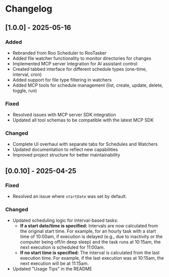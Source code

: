 # Changelog

## [1.0.0] - 2025-05-16

### Added
- Rebranded from Roo Scheduler to RooTasker
- Added file watcher functionality to monitor directories for changes
- Implemented MCP server integration for AI assistant control
- Created tabbed interface for different schedule types (one-time, interval, cron)
- Added support for file type filtering in watchers
- Added MCP tools for schedule management (list, create, update, delete, toggle, run)

### Fixed
- Resolved issues with MCP server SDK integration
- Updated all tool schemas to be compatible with the latest MCP SDK

### Changed
- Complete UI overhaul with separate tabs for Schedules and Watchers
- Updated documentation to reflect new capabilities
- Improved project structure for better maintainability

## [0.0.10] - 2025-04-25

### Fixed
- Resolved an issue where `startDate` was set by default.

### Changed
- Updated scheduling logic for interval-based tasks:
  - **If a start date/time is specified:** Intervals are now calculated from the original start time. For example, for an hourly task with a start time of 10:00am, if execution is delayed (e.g., due to inactivity or the computer being off/in deep sleep) and the task runs at 10:15am, the next execution is scheduled for 11:00am.
  - **If no start time is specified:** The interval is calculated from the last execution time. For example, if the last execution was at 10:15am, the next execution will be at 11:15am.
- Updated "Usage Tips" in the README
